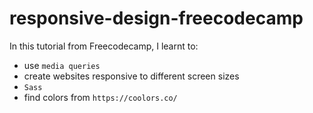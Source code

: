 # responsive-design-freecodecamp

In this tutorial from Freecodecamp, I learnt to:

- use `media queries`
- create websites responsive to different screen sizes
- `Sass`
- find colors from `https://coolors.co/`
